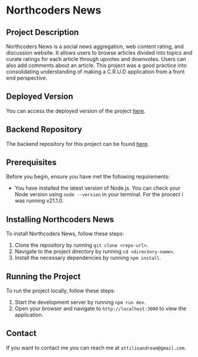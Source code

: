 # Northcoders News

## Project Description

Northcoders News is a social news aggregation, web content rating, and discussion website. It allows users to browse articles divided into topics and curate ratings for each article through upvotes and downvotes. Users can also add comments about an article. This project was a good practice into consolidating  understanding of making a C.R.U.D application from a front end perspective.

## Deployed Version

You can access the deployed version of the project [here](https://attilio-nc-news.netlify.app/).

## Backend Repository

The backend repository for this project can be found [here](https://github.com/Attilioo/NC-back-end-project).

## Prerequisites

Before you begin, ensure you have met the following requirements:

- You have installed the latest version of Node.js. You can check your Node version using `node --version` in your terminal.
  For the procect i was running v21.1.0.
  
## Installing Northcoders News

To install Northcoders News, follow these steps:

1. Clone the repository by running `git clone <repo-url>`.
2. Navigate to the project directory by running `cd <directory-name>`.
3. Install the necessary dependencies by running `npm install`.

## Running the Project

To run the project locally, follow these steps:

1. Start the development server by running `npm run dev`.
2. Open your browser and navigate to `http://localhost:3000` to view the application.

## Contact

If you want to contact me you can reach me at `attilioandream@gmail.com`.
